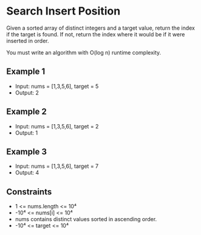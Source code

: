 # Search Insert Position

Given a sorted array of distinct integers and a target value, return the index if the target is found. If not, return the index where it would be if it were inserted in order.

You must write an algorithm with O(log n) runtime complexity.

## Example 1

- Input: nums = [1,3,5,6], target = 5
- Output: 2

## Example 2

- Input: nums = [1,3,5,6], target = 2
- Output: 1

## Example 3

- Input: nums = [1,3,5,6], target = 7
- Output: 4

## Constraints

- 1 <= nums.length <= 10⁴
- -10⁴ <= nums[i] <= 10⁴
- nums contains distinct values sorted in ascending order.
- -10⁴ <= target <= 10⁴
